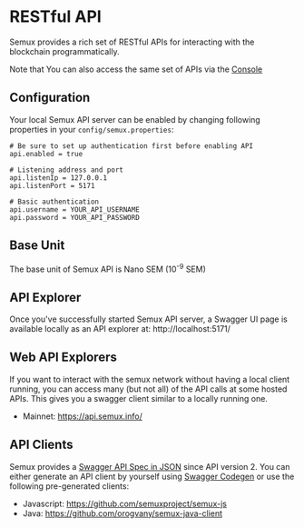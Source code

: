 # RESTful API

Semux provides a rich set of RESTful APIs for interacting with the blockchain programmatically.

Note that You can also access the same set of APIs via the [Console](./Console.md)

## Configuration

Your local Semux API server can be enabled by changing following properties in your `config/semux.properties`:
```
# Be sure to set up authentication first before enabling API
api.enabled = true

# Listening address and port
api.listenIp = 127.0.0.1
api.listenPort = 5171

# Basic authentication
api.username = YOUR_API_USERNAME
api.password = YOUR_API_PASSWORD
```

## Base Unit

The base unit of Semux API is Nano SEM (10<sup>-9</sup> SEM)

## API Explorer

Once you've successfully started Semux API server, a Swagger UI page is available locally as an API explorer at: 
http://localhost:5171/

## Web API Explorers

If you want to interact with the semux network without having a local client running, you can access many (but not all)
of the API calls at some hosted APIs. This gives you a swagger client similar to a locally running one.

- Mainnet: https://api.semux.info/

## API Clients

Semux provides a [Swagger API Spec in JSON](../src/main/resources/org/semux/api/swagger/v2.2.0.json) since API version 2. 
You can either generate an API client by yourself using [Swagger Codegen](https://github.com/swagger-api/swagger-codegen) 
or use the following pre-generated clients:

- Javascript: https://github.com/semuxproject/semux-js
- Java: https://github.com/orogvany/semux-java-client
